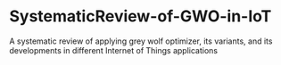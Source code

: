 # SystematicReview-of-GWO-in-IoT
A systematic review of applying grey wolf optimizer, its variants, and its developments in different Internet of Things applications
